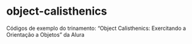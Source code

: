 # object-calisthenics
Códigos de exemplo do trinamento: “Object Calisthenics: Exercitando a Orientação a Objetos” da Alura 
